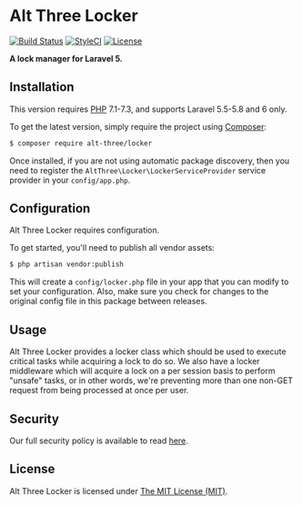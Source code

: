 # Alt Three Locker

[![Build Status](https://img.shields.io/travis/AltThree/Locker/master.svg?style=flat-square)](https://travis-ci.org/AltThree/Locker)
[![StyleCI](https://github.styleci.io/repos/47549337/shield?branch=master)](https://github.styleci.io/repos/47549337)
[![License](https://img.shields.io/badge/license-MIT-brightgreen.svg?style=flat-square)](LICENSE)

**A lock manager for Laravel 5.**


## Installation

This version requires [PHP](https://php.net) 7.1-7.3, and supports Laravel 5.5-5.8 and 6 only.

To get the latest version, simply require the project using [Composer](https://getcomposer.org):

```bash
$ composer require alt-three/locker
```

Once installed, if you are not using automatic package discovery, then you need to register the `AltThree\Locker\LockerServiceProvider` service provider in your `config/app.php`.


## Configuration

Alt Three Locker requires configuration.

To get started, you'll need to publish all vendor assets:

```bash
$ php artisan vendor:publish
```

This will create a `config/locker.php` file in your app that you can modify to set your configuration. Also, make sure you check for changes to the original config file in this package between releases.


## Usage

Alt Three Locker provides a locker class which should be used to execute critical tasks while acquiring a lock to do so. We also have a locker middleware which will acquire a lock on a per session basis to perform "unsafe" tasks, or in other words, we're preventing more than one non-GET request from being processed at once per user.


## Security

Our full security policy is available to read [here](https://github.com/AltThree/Locker/security/policy).


## License

Alt Three Locker is licensed under [The MIT License (MIT)](LICENSE).
